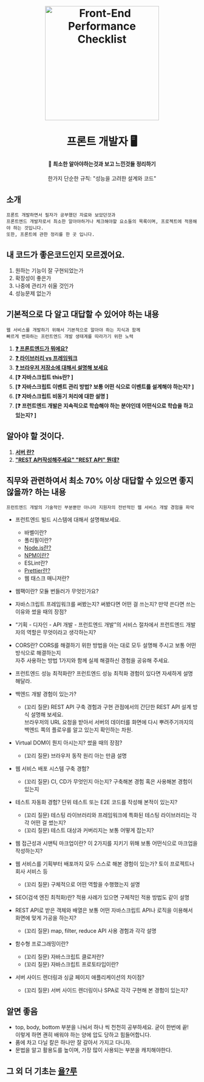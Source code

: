 <h1 align="center">
<br>
  <a href="#"><img src="https://teslacafe.co.kr/data/editor/2112/16399792526435.gif" alt="Front-End Performance Checklist" height="300"></a>
  <br>
  <br>
  프론트 개발자 🖥️
  <br>
</h1>

<h4 align="center"> 👤 최소한 알아야하는것과 보고 느낀것들 정리하기</h4>
<p align="center">한가지 단순한 규칙: "성능을 고려한 설계와 코드"</p>

## 소개

```
프론트 개발하면서 필자가 공부했던 자료와 보았던것과 
프론트엔드 개발자로서 최소한 알아야하거나 체크해야할 요소들의 목록이며, 프로젝트에 적용해야 하는 것입니다.
또한, 프론트에 관한 정리를 한 곳 입니다.
```

## 내 코드가 좋은코드인지 모르겠어요.

1. 원하는 기능이 잘 구현되었는가 
2. 확장성이 좋은가
3. 나중에 관리가 쉬울 것인가
4. 성능문제 없는가

## 기본적으로 다 알고 대답할 수 있어야 하는 내용

```
웹 서비스를 개발하기 위해서 기본적으로 알아야 하는 지식과 함께 
빠르게 변화하는 프런트엔드 개발 생태계를 따라가기 위한 노력
```

1. **[❓ 프론트엔드가 뭐에요?  ](https://github.com/pdy1207/MiddleTheorem/blob/main/%EA%B8%B0%EB%B3%B8%EC%A0%81%EC%9C%BC%EB%A1%9C%EC%95%8C%EA%B3%A0%EC%9E%88%EC%96%B4%EC%95%BC../%EA%B7%B8%EB%9E%98%EC%84%9C%20%ED%94%84%EB%A1%A0%ED%8A%B8%EC%97%94%EB%93%9C%EA%B0%80%20%EB%AD%94%EB%8D%B0%3F.md)**
2. **[❓ 라이브러리 vs 프레임워크  ](https://github.com/pdy1207/MiddleTheorem/blob/main/%EA%B8%B0%EB%B3%B8%EC%A0%81%EC%9C%BC%EB%A1%9C%EC%95%8C%EA%B3%A0%EC%9E%88%EC%96%B4%EC%95%BC../%ED%94%84%EB%A0%88%EC%9E%84%EC%9B%8C%ED%81%AC%20vs%20%EB%9D%BC%EC%9D%B4%EB%B8%8C%EB%9F%AC%EB%A6%AC.md)**
3. **[❓ 브라우저 저장소에 대해서 설명해 보세요  ](https://github.com/pdy1207/MiddleTheorem/blob/main/%EA%B8%B0%EB%B3%B8%EC%A0%81%EC%9C%BC%EB%A1%9C%EC%95%8C%EA%B3%A0%EC%9E%88%EC%96%B4%EC%95%BC../%EB%B8%8C%EB%9D%BC%EC%9A%B0%EC%A0%80%20%EC%A0%80%EC%9E%A5%EC%86%8C%EC%97%90%20%EB%8C%80%ED%95%B4%EC%84%9C%20%EC%84%A4%EB%AA%85%ED%95%B4%20%EB%B3%B4%EC%84%B8%EC%9A%94.md)**
4. **[❓ 자바스크립트 this란?  ]**
5. **[❓ 자바스크립트 이벤트 관리 방법? 보통 어떤 식으로 이벤트를 설계해야 하는지?  ]**
6. **[❓ 자바스크립트 비동기 처리에 대한 설명  ]**
7. **[❓ 프런트엔드 개발은 지속적으로 학습해야 하는 분야인데 어떤식으로 학습을 하고 있는지?  ]**

## 알아야 할 것이다.

1. **[서버 란?](https://github.com/pdy1207/Node.js/wiki/1.-%EC%84%9C%EB%B2%84%EB%9E%80-%EB%AC%B4%EC%97%87%EC%9D%B8%EA%B0%80%3F)**
2. **["REST API작성해주세요" "REST API" 뭔데?](https://github.com/pdy1207/Node.js/wiki/4.-%22REST-API%EC%9E%91%EC%84%B1%ED%95%B4%EC%A3%BC%EC%84%B8%EC%9A%94%22-%22REST-API%22-%EB%AD%94%EB%8D%B0%3F)**



## 직무와 관련하여서 최소 70% 이상 대답할 수 있으면 좋지 않을까? 하는 내용

```
프런트엔드 개발의 기술적인 부분뿐만 아니라 지원자의 전반적인 웹 서비스 개발 경험을 파악
```

- 프런트엔드 빌드 시스템에 대해서 설명해보세요.
    - 바벨이란?
    - 폴리필이란?
    - [Node.js란?](https://github.com/pdy1207/MiddleTheorem/blob/main/%EC%A7%81%EB%AC%B4%EA%B4%80%EB%A0%A8%2070%25%EB%8C%80%EB%8B%B5%EC%9D%84%20%ED%95%A0%EC%A4%84%EC%95%8C%EC%95%84%EC%95%BC../%ED%94%84%EB%9F%B0%ED%8A%B8%EC%97%94%EB%93%9C%20%EB%B9%8C%EB%93%9C%20%EC%8B%9C%EC%8A%A4%ED%85%9C/Node.js%EB%9E%80%3F.md)
    - [NPM이란?](https://github.com/pdy1207/MiddleTheorem/blob/main/%EC%A7%81%EB%AC%B4%EA%B4%80%EB%A0%A8%2070%25%EB%8C%80%EB%8B%B5%EC%9D%84%20%ED%95%A0%EC%A4%84%EC%95%8C%EC%95%84%EC%95%BC../%ED%94%84%EB%9F%B0%ED%8A%B8%EC%97%94%EB%93%9C%20%EB%B9%8C%EB%93%9C%20%EC%8B%9C%EC%8A%A4%ED%85%9C/npm%EC%9D%B4%EB%9E%80%3F.md)
    - ESLint란?
    - [Prettier란?](https://github.com/pdy1207/MiddleTheorem/blob/main/%EC%A7%81%EB%AC%B4%EA%B4%80%EB%A0%A8%2070%25%EB%8C%80%EB%8B%B5%EC%9D%84%20%ED%95%A0%EC%A4%84%EC%95%8C%EC%95%84%EC%95%BC../%ED%94%84%EB%9F%B0%ED%8A%B8%EC%97%94%EB%93%9C%20%EB%B9%8C%EB%93%9C%20%EC%8B%9C%EC%8A%A4%ED%85%9C/Prettier%EB%9E%80%3F.md)
    - 웹 태스크 매니저란?
- 웹팩이란? 모듈 번들러가 무엇인가요?

- 자바스크립트 프레임워크를 써봤는지? 써봤다면 어떤 걸 쓰는지? 만약 쓴다면 쓰는 이유와 썼을 때의 장점?

- “기획 - 디자인 - API 개발 - 프런트엔드 개발”의 서비스 절차에서 프런트엔드 개발자의 역할은 무엇이라고 생각하는지?

- CORS란? CORS를 해결하기 위한 방법을 아는 대로 모두 설명해 주시고 보통 어떤 방식으로 해결하는지 <br>
   자주 사용하는 방법 1가지와 함께 실제 해결하신 경험을 공유해 주세요. <br>
- 프런트엔드 성능 최적화란? 프런트엔드 성능 최적화 경험이 있다면 자세하게 설명해달라.
- 백엔드 개발 경험이 있는가?
    - (꼬리 질문) REST API 구축 경험과 구현 관점에서의 간단한 REST API 설계 방식 설명해 보세요. <br>
      브라우저의 URL 요청을 받아서 서버의 데이터를 화면에 다시 뿌려주기까지의 백엔드 쪽의 플로우를 알고 있는지 확인하는 차원. <br>
      
- Virtual DOM이 뭔지 아시는지? 썼을 때의 장점?

    - (꼬리 질문) 브라우저 동작 원리 아는 만큼 설명
    
- 웹 서비스 배포 시스템 구축 경험?
    - (꼬리 질문) CI, CD가 무엇인지 아는지? 구축해본 경험 혹은 사용해본 경험이 있는지
    
- 테스트 자동화 경험? 단위 테스트 또는 E2E 코드를 작성해 본적이 있는지?
    - (꼬리 질문) 테스팅 라이브러리와 프레임워크에 특화된 테스팅 라이브러리는 각각 어떤 걸 썼는지?
    - (꼬리 질문) 테스트 대상과 커버리지는 보통 어떻게 잡는지?
    
- 웹 접근성과 시맨틱 마크업이란? 이 2가지를 지키기 위해 보통 어떤식으로 마크업을 작성하는지?

- 웹 서비스를 기획부터 배포까지 모두 스스로 해본 경험이 있는가? 토이 프로젝트나 회사 서비스 등
    - (꼬리 질문) 구체적으로 어떤 역할을 수행했는지 설명
    
- SEO(검색 엔진 최적화)란? 적용 사례가 있으면 구체적인 적용 방법도 같이 설명

- REST API로 받은 객체와 배열은 보통 어떤 자바스크립트 API나 로직을 이용해서 화면에 맞게 가공을 하는지?

    - (꼬리 질문) map, filter, reduce API 사용 경험과 각각 설명
    
- 함수형 프로그래밍이란?
    - (꼬리 질문) 자바스크립트 클로저란?
    - (꼬리 질문) 자바스크립트 프로토타입이란?
- 서버 사이드 렌더링과 싱글 페이지 애플리케이션의 차이점?

    - (꼬리 질문) 서버 사이드 렌더링이나 SPA로 각각 구현해 본 경험이 있는지?




## 알면 좋음

- top, body, bottom 부분을 나눠서 하나 씩 천천히 공부하세요. 굳이 한번에 끝! <br>
이렇게 하면 괜히 배워야 하는 양에 압도 당하고 힘들어합니다. <br>
- 품에 차고 다닐 칼은 하나만 잘 갈아서 가지고 다니자.
- 문법을 알고 활용도를 높이며, 가장 많이 사용되는 부분을 캐치해야한다.

## 그 외 더 기초는 [욜?루](https://github.com/pdy1207/FSR)
